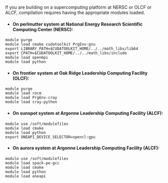 
If you are building on a supercomputing platform at NERSC or OLCF or ALCF,
compilation requires having the appropriate modules loaded.

* #### On **perlmutter** system at National Energy Research Scientific Computing Center (NERSC):
```
module purge
module load cmake cudatoolkit PrgEnv-gnu
export LIBRARY_PATH=$CUDATOOLKIT_HOME/../../math_libs/lib64
export CPATH=$CUDATOOLKIT_HOME/../../math_libs/include
module load openmpi
module load python
```

* #### On **frontier** system at Oak Ridge Leadership Computing Facility (OLCF):
```
module purge
module load rocm
module load PrgEnv-cray
module load cray-python
```

* #### On **sunspot** system at Argonne Leadership Computing Facility (ALCF):
```
module use /soft/modulefiles
module load cmake
module load python
export ONEAPI_DEVICE_SELECTOR=opencl:gpu
```

* #### On **aurora** system at Argonne Leadership Computing Facility (ALCF):
```
module use /soft/modulefiles
module load spack-pe-gcc
module load cmake
module load python
module load oneapi

```
